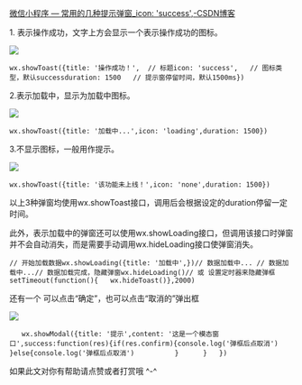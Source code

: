 [微信小程序 — 常用的几种提示弹窗_icon: 'success',-CSDN博客](https://blog.csdn.net/u013987258/article/details/104538344) 

 1. 表示操作成功，文字上方会显示一个表示操作成功的图标。

![](https://imgconvert.csdnimg.cn/aHR0cHM6Ly9pbWcyMDE4LmNuYmxvZ3MuY29tL2Jsb2cvMTQ2NDY4Ny8yMDE5MDkvMTQ2NDY4Ny0yMDE5MDkxODIzMTAxODMxMC00MzI1MTgzNTcucG5n?x-oss-process=image/format,png)

```null
wx.showToast({title: '操作成功！',  // 标题icon: 'success',   // 图标类型，默认successduration: 1500   // 提示窗停留时间，默认1500ms})
```

2.表示加载中，显示为加载中图标。

![](https://imgconvert.csdnimg.cn/aHR0cHM6Ly9pbWcyMDE4LmNuYmxvZ3MuY29tL2Jsb2cvMTQ2NDY4Ny8yMDE5MDkvMTQ2NDY4Ny0yMDE5MDkxODIzMTExOTc2NC0xNDY0NjEyMDgucG5n?x-oss-process=image/format,png)

```null
wx.showToast({title: '加载中...',icon: 'loading',duration: 1500})
```

3.不显示图标，一般用作提示。

![](https://imgconvert.csdnimg.cn/aHR0cHM6Ly9pbWcyMDE4LmNuYmxvZ3MuY29tL2Jsb2cvMTQ2NDY4Ny8yMDE5MDkvMTQ2NDY4Ny0yMDE5MDkxODIzMTIzMjk3NS0yMDQ2NTY0OTM2LnBuZw?x-oss-process=image/format,png)

```null
wx.showToast({title: '该功能未上线！',icon: 'none',duration: 1500})
```

以上3种弹窗均使用wx.showToast接口，调用后会根据设定的duration停留一定时间。

此外，表示加载中的弹窗还可以使用wx.showLoading接口，但调用该接口时弹窗并不会自动消失，而是需要手动调用wx.hideLoading接口使弹窗消失。

```null
// 开始加载数据wx.showLoading({title: '加载中',})// 数据加载中... // 数据加载中...// 数据加载完成，隐藏弹窗wx.hideLoading()// 或 设置定时器来隐藏弹框setTimeout(function(){   wx.hideToast()},2000)
```

还有一个 可以点击“确定”，也可以点击“取消的”弹出框

![](https://img-blog.csdn.net/20180602215659684)

```null
   wx.showModal({title: '提示',content: '这是一个模态窗口',success:function(res){if(res.confirm){console.log('弹框后点取消')          }else{console.log('弹框后点取消')          }      }   })
```

如果此文对你有帮助请点赞或者打赏哦 ^-^
